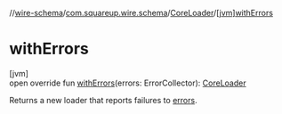 //[wire-schema](../../../index.md)/[com.squareup.wire.schema](../index.md)/[CoreLoader](index.md)/[[jvm]withErrors]([jvm]with-errors.md)

# withErrors

[jvm]\
open override fun [withErrors]([jvm]with-errors.md)(errors: ErrorCollector): [CoreLoader](index.md)

Returns a new loader that reports failures to [errors]([jvm]with-errors.md).
